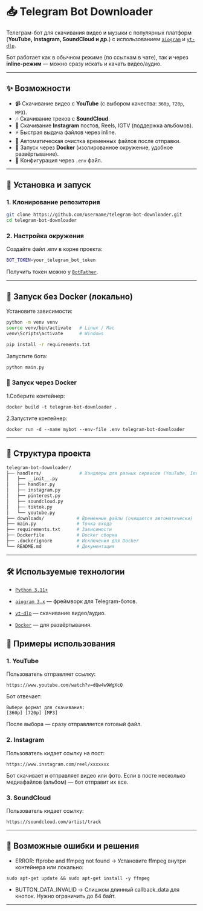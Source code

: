 # 📥 Telegram Bot Downloader  

Телеграм-бот для скачивания видео и музыки с популярных платформ (**YouTube, Instagram, SoundCloud и др.**) с использованием [`aiogram`](https://docs.aiogram.dev) и [`yt-dlp`](https://github.com/yt-dlp/yt-dlp).  

Бот работает как в обычном режиме (по ссылкам в чате), так и через **inline-режим** — можно сразу искать и качать видео/аудио.  

---

## ✨ Возможности

- 📹 Скачивание видео с **YouTube** (с выбором качества: `360p`, `720p`, `MP3`).
- 🎶 Скачивание треков с **SoundCloud**.
- 📸 Скачивание **Instagram** постов, Reels, IGTV (поддержка альбомов).
- ⚡ Быстрая выдача файлов через inline.
- 🧹 Автоматическая очистка временных файлов после отправки.
- 🐳 Запуск через **Docker** (изолированное окружение, удобное развёртывание).
- 🔑 Конфигурация через `.env` файл.

---

## 🚀 Установка и запуск

### 1. Клонирование репозитория
```bash
git clone https://github.com/username/telegram-bot-downloader.git
cd telegram-bot-downloader
```
### 2. Настройка окружения

Создайте файл .env в корне проекта:
```bash
BOT_TOKEN=your_telegram_bot_token
```
Получить токен можно у [`BotFather`](https://t.me/BotFather).

---
## 🔧 Запуск без Docker (локально)

Установите зависимости:
``` bash
python -m venv venv
source venv/bin/activate   # Linux / Mac
venv\Scripts\activate      # Windows

pip install -r requirements.txt
```

Запустите бота:
```bash
python main.py
```

### 🐳 Запуск через Docker

1.Соберите контейнер:
```
docker build -t telegram-bot-downloader .
```

2.Запустите контейнер:
```
docker run -d --name mybot --env-file .env telegram-bot-downloader
```
---
## 📁 Структура проекта
```bash
telegram-bot-downloader/
├── handlers/              # Хэндлеры для разных сервисов (YouTube, Instagram, SoundCloud)
│   ├── __init__.py
│   ├── handler.py
│   ├── instagram.py
│   ├── pinterest.py
│   ├── soundcloud.py
│   ├── tiktok.py
│   └── youtube.py
├── downloads/            # Временные файлы (очищаются автоматически)
├── main.py               # Точка входа
├── requirements.txt      # Зависимости
├── Dockerfile            # Docker сборка
├── .dockerignore         # Исключения для Docker
└── README.md             # Документация
```
---
## 🛠 Используемые технологии

- [`Python 3.11+`](https://www.python.org/)

- [`aiogram 3.x`](https://docs.aiogram.dev)
 — фреймворк для Telegram-ботов.

- [`yt-dlp`](https://github.com/yt-dlp/yt-dlp)
 — скачивание видео/аудио.

- [`Docker`](https://www.docker.com/)
 — для развёртывания.

## 📌 Примеры использования
### 1. YouTube

Пользователь отправляет ссылку:
```
https://www.youtube.com/watch?v=dQw4w9WgXcQ
```

Бот отвечает:
```
Выбери формат для скачивания:
[360p] [720p] [MP3]
```

После выбора — сразу отправляется готовый файл.

### 2. Instagram

Пользователь кидает ссылку на пост:
```
https://www.instagram.com/reel/xxxxxxx
```

Бот скачивает и отправляет видео или фото.
Если в посте несколько медиафайлов (альбом) — бот отправит их все.

### 3. SoundCloud

Пользователь кидает ссылку:
```
https://soundcloud.com/artist/track
```



---
🐛 Возможные ошибки и решения
---
- ERROR: ffprobe and ffmpeg not found
→ Установите ffmpeg внутри контейнера или локально:
```
sudo apt-get update && sudo apt-get install -y ffmpeg
```

- BUTTON_DATA_INVALID
→ Слишком длинный callback_data для кнопок. Нужно ограничить до 64 байт.

---
